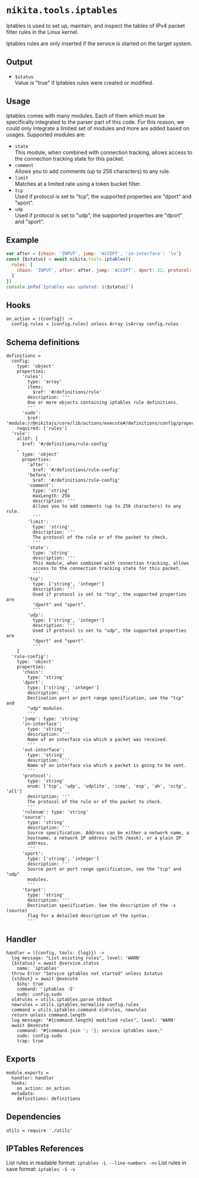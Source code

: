 
# `nikita.tools.iptables`

Iptables is used to set up, maintain, and inspect the tables of IPv4 packet 
filter rules in the Linux kernel.

Iptables rules are only inserted if the service is started on the target system.

## Output

* `$status`   
  Value is "true" if Iptables rules were created or modified.

## Usage

Iptables comes with many modules. Each of them which must be specifically 
integrated to the parser part of this code. For this reason, we could only
integrate a limited set of modules and more are added based on usages. Supported
modules are:

* `state`   
  This module, when combined with connection tracking, allows access to the
  connection tracking state for this packet.   
* `comment`   
  Allows you to add comments (up to 256 characters) to any rule.   
* `limit`   
  Matches at a limited rate using a token bucket filter.   
* `tcp`   
  Used if protocol is set to "tcp", the supported properties are "dport" and
  "sport".   
* `udp`   
  Used if protocol is set to "udp", the supported properties are "dport" and
  "sport".   

## Example

```js
var after = {chain: 'INPUT', jump: 'ACCEPT', 'in-interface': 'lo'}
const {$status} = await nikita.tools.iptables({
  rules: [
    chain: 'INPUT', after: after, jump: 'ACCEPT', dport: 22, protocol: 'tcp'
  ]
})
console.info(`Iptables was updated: ${$status}`)
```

## Hooks

    on_action = ({config}) ->
      config.rules = [config.rules] unless Array.isArray config.rules

## Schema definitions

    definitions =
      config:
        type: 'object'
        properties:
          'rules':
            type: 'array'
            items:
              $ref: '#/definitions/rule'
            description: '''
            One or more objects containing iptables rule definitions.
            '''
          'sudo':
            $ref: 'module://@nikitajs/core/lib/actions/execute#/definitions/config/properties/sudo'
        required: ['rules']
      'rule':
        allOf: [
          $ref: '#/definitions/rule-config'
        ,
          type: 'object'
          properties:
            'after':
              $ref: '#/definitions/rule-config'
            'before':
              $ref: '#/definitions/rule-config'
            'comment':
              type: 'string'
              maxLength: 256
              description: '''
              Allows you to add comments (up to 256 characters) to any rule.
              '''
            'limit':
              type: 'string'
              description: '''
              The protocol of the rule or of the packet to check.
              '''
            'state':
              type: 'string'
              description: '''
              This module, when combined with connection tracking, allows
              access to the connection tracking state for this packet.
              '''
            'tcp':
              type: ['string', 'integer']
              description: '''
              Used if protocol is set to "tcp", the supported properties are
              "dport" and "sport".
              '''
            'udp':
              type: ['string', 'integer']
              description: '''
              Used if protocol is set to "udp", the supported properties are
              "dport" and "sport".
              '''
        ]
      'rule-config':
        type: 'object'
        properties:
          'chain':
            type: 'string'
          'dport':
            type: ['string', 'integer']
            description: '''
            Destination port or port range specification, see the "tcp" and
            "udp" modules.
            '''
          'jump': type: 'string'
          'in-interface':
            type: 'string'
            description: '''
            Name of an interface via which a packet was received.
            '''
          'out-interface':
            type: 'string'
            description: '''
            Name of an interface via which a packet is going to be sent.
            '''
          'protocol':
            type: 'string'
            enum: ['tcp', 'udp', 'udplite', 'icmp', 'esp', 'ah', 'sctp', 'all']
            description: '''
            The protocol of the rule or of the packet to check.
            '''
          'rulenum': type: 'string'
          'source':
            type: 'string'
            description: '''
            Source specification. Address can be either a network name, a
            hostname, a network IP address (with /mask), or a plain IP
            address.
            '''
          'sport':
            type: ['string', 'integer']
            description: '''
            Source port or port range specification, see the "tcp" and "udp"
            modules.
            '''
          'target':
            type: 'string'
            description: '''
            Destination specification. See the description of the -s (source)
            flag for a detailed description of the syntax.
            '''

## Handler

    handler = ({config, tools: {log}}) ->
      log message: "List existing rules", level: 'WARN'
      {$status} = await @service.status
        name: 'iptables'
      throw Error "Service iptables not started" unless $status
      {stdout} = await @execute
        $shy: true
        command: 'iptables -S'
        sudo: config.sudo
      oldrules = utils.iptables.parse stdout
      newrules = utils.iptables.normalize config.rules
      command = utils.iptables.command oldrules, newrules
      return unless command.length
      log message: "#{command.length} modified rules", level: 'WARN'
      await @execute
        command: "#{command.join '; '}; service iptables save;"
        sudo: config.sudo
        trap: true

## Exports

    module.exports =
      handler: handler
      hooks:
        on_action: on_action
      metadata:
        definitions: definitions

## Dependencies

    utils = require './utils'

## IPTables References

List rules in readable format: `iptables -L --line-numbers -nv`
List rules in save format: `iptables -S -v`
